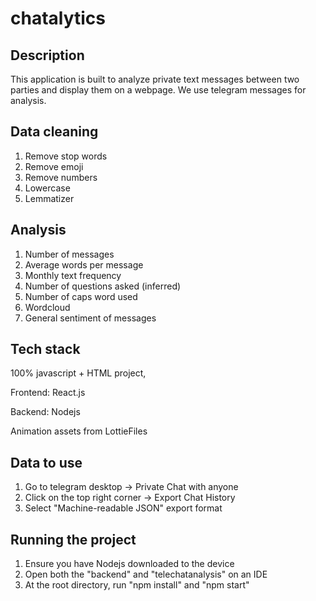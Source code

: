 # chatalytics

## Description
This application is built to analyze private text messages between two parties and display them on a webpage. We use telegram messages for analysis.

## Data cleaning
1. Remove stop words
2. Remove emoji
3. Remove numbers
4. Lowercase
5. Lemmatizer

## Analysis
1. Number of messages
2. Average words per message
3. Monthly text frequency
4. Number of questions asked (inferred)
5. Number of caps word used
6. Wordcloud
7. General sentiment of messages

## Tech stack
100% javascript + HTML project, 

Frontend: React.js

Backend: Nodejs

Animation assets from LottieFiles

## Data to use
1. Go to telegram desktop -> Private Chat with anyone
2. Click on the top right corner -> Export Chat History
3. Select "Machine-readable JSON" export format

## Running the project
1. Ensure you have Nodejs downloaded to the device
2. Open both the "backend" and "telechatanalysis" on an IDE
3. At the root directory, run "npm install" and "npm start"

